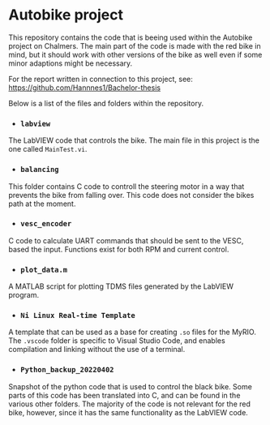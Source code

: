 # Autobike project

This repository contains the code that is beeing used within the Autobike project on Chalmers. The main part of the code is made with the red bike in mind,
but it should work with other versions of the bike as well even if some minor adaptions might be necessary.

For the report written in connection to this project, see: https://github.com/Hannnes1/Bachelor-thesis

Below is a list of the files and folders within the repository.

* ### `labview`

The LabVIEW code that controls the bike. The main file in this project is the one called `MainTest.vi`.

* ### `balancing`

This folder contains C code to controll the steering motor in a way that prevents the bike from falling over. This code does not consider the bikes
path at the moment.

* ### `vesc_encoder`

C code to calculate UART commands that should be sent to the VESC, based the input. Functions exist for both RPM and current control.

* ### `plot_data.m`

A MATLAB script for plotting TDMS files generated by the LabVIEW program.

* ### `Ni Linux Real-time Template`

A template that can be used as a base for creating `.so` files for the MyRIO. The `.vscode` folder is specific to Visual Studio Code, and enables
compilation and linking without the use of a terminal.

* ### `Python_backup_20220402`

Snapshot of the python code that is used to control the black bike. Some parts of this code has been translated into C, and can be found in the various
other folders. The majority of the code is not relevant for the red bike, however, since it has the same functionality as the LabVIEW code.
